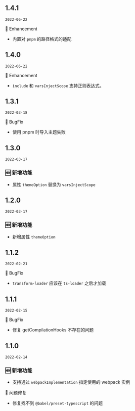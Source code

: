 ## 1.4.1

`2022-06-22`


💎 Enhancement

- 内置对 `pnpm` 的路径格式的适配

## 1.4.0

`2022-06-22`


💎 Enhancement

- `include` 和 `varsInjectScope` 支持正则表达式。
  
## 1.3.1

`2022-03-18`


🐛 BugFix

- 使用 pnpm 时导入主题失败
  
## 1.3.0

`2022-03-17`

### 🆕 新增功能

- 属性 `themeOption` 替换为  `varsInjectScope`
  
## 1.2.0

`2022-03-17`

### 🆕 新增功能

- 新增属性 `themeOption`
  
## 1.1.2

`2022-02-21`


🐛 BugFix

- `transform-loader` 应该在 `ts-loader` 之后才加载

## 1.1.1

`2022-02-15`


🐛 BugFix

- 修复 getCompilationHooks 不存在的问题

## 1.1.0

`2022-02-14`

### 🆕 新增功能

- 支持通过 `webpackImplementation` 指定使用的 webpack 实例

🐛 问题修复

- 修复找不到 `@babel/preset-typescript` 的问题

